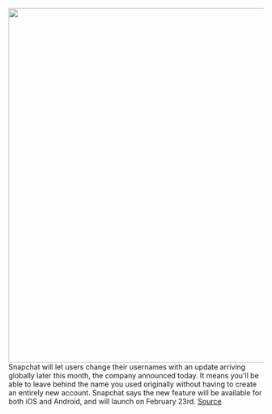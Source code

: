 <img src='https://cdn.vox-cdn.com/thumbor/R4rlXzkfCsxHxXZNTdfJQPaAMnM=/0x0:1564x1042/1200x800/filters:focal(657x396:907x646)/cdn.vox-cdn.com/uploads/chorus_image/image/70520263/Username_Change_Asset_1.0.jpg' width='700px' /><br/>
Snapchat will let users change their usernames with an update arriving globally later this month, the company announced today. It means you'll be able to leave behind the name you used originally without having to create an entirely new account. Snapchat says the new feature will be available for both iOS and Android, and will launch on February 23rd.
<a href='https://www.theverge.com/2022/2/17/22938769/snapchat-username-change-update'> Source <a/>